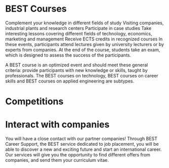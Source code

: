 # BEST Courses
Complement your knowledge in different fields of study
Visiting companies, industrial plants and research centers
Participate in case studies
Take interesting lessons covering different fields of technology, economics, marketing and management
Receive ECTS credits in recognized courses
In these events, participants attend lectures given by university lecturers or by experts from companies. At the end of the course, students take an exam, which is designed to assess the success of the participants.

A BEST course is an optimized event and should meet these general criteria: provide participants with new knowledge or skills, taught by professionals. The BEST courses on technology, BEST courses on career skills and BEST courses on applied engineering are subtypes.

# Competitions

# Interact with companies
You will have a close contact with our partner companies! Through BEST Career Support, the BEST service dedicated to job placement, you will be able to discover a new and exciting future and start an international career. Our services will give you the opportunity to find different offers from companies, and send them your curriculum vitae.